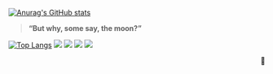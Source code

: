 [![Anurag's GitHub stats](https://github-readme-stats.vercel.app/api?username=RitaRossweiss&count_private=true&show_icons=true&theme=dracula)](https://github.com/anuraghazra/github-readme-stats)
> **“But why, some say, the moon?”** 

[![Top Langs](https://github-readme-stats.vercel.app/api/top-langs/?username=RitaRossweiss&layout=compact)](https://github.com/anuraghazra/github-readme-stats)
[![](https://img.shields.io/badge/steam-0c4c7d?style=flat-square&logo=Steam)](https://steamcommunity.com/profiles/76561198419153011/)
[![](https://img.shields.io/badge/Switch-e60012?style=flat-square&logo=NintendoSwitch)](https://www.nintendo.com/)
[![](https://img.shields.io/badge/OnePlus-cc6cc2?style=flat-square&logo=oneplus&logoColor=ffffff)](https://www.oneplus.com/cn)
[![](https://img.shields.io/badge/ACG-E0234E?style=flat-square&logo=niconico)](https://www.bilibili.com/)



<p align="right">
  🤡
</p>
